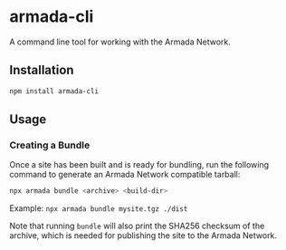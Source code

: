 # armada-cli

A command line tool for working with the Armada Network.

## Installation

```sh
npm install armada-cli
```

## Usage

### Creating a Bundle

Once a site has been built and is ready for bundling, run the following command to generate an Armada Network compatible tarball:

```sh
npx armada bundle <archive> <build-dir>
```

Example: `npx armada bundle mysite.tgz ./dist`

Note that running `bundle` will also print the SHA256 checksum of the archive, which is needed for publishing the site to the Armada Network.

